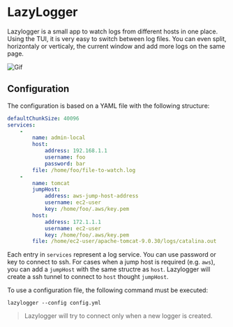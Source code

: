 # LazyLogger 

Lazylogger is a small app to watch logs from different hosts in one place. Using the TUI, it is very easy to switch between log files.
You can even split, horizontaly or verticaly, the current window and add more logs on the same page.

![Gif](/docs/demo.gif)

## Configuration

The configuration is based on a YAML file with the following structure:

```yaml
defaultChunkSize: 40096
services:
    - 
        name: admin-local 
        host:
            address: 192.168.1.1
            username: foo 
            password: bar 
        file: /home/foo/file-to-watch.log 
    - 
        name: tomcat 
        jumpHost:
            address: aws-jump-host-address 
            username: ec2-user
            key: /home/foo/.aws/key.pem
        host:
            address: 172.1.1.1
            username: ec2-user
            key: /home/foo/.aws/key.pem
        file: /home/ec2-user/apache-tomcat-9.0.30/logs/catalina.out 
```
Each entry in `services` represent a log service. You can use password or key to connect to ssh. 
For cases when a jump host is required (e.g. `aws`), you can add a `jumpHost` with the same structre as `host`.
Lazylogger will create a ssh tunnel to connect to `host` thought `jumpHost`. 

To use a configuration file, the following command must be executed:

`lazylogger --config config.yml`

>Lazylogger will try to connect only when a new logger is created.

